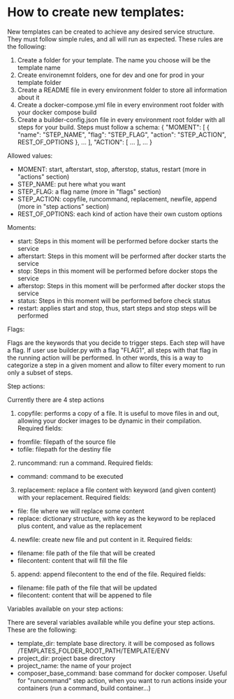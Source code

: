 # How to create new templates:

New templates can be created to achieve any desired service structure. They must follow simple rules, and all will run as expected. These rules are the following:

1. Create a folder for your template. The name you choose will be the template name
2. Create environemnt folders, one for dev and one for prod in your template folder
2. Create a README file in every environment folder to store all information about it
3. Create a docker-compose.yml file in every environment root folder with your docker compose build
4. Create a builder-config.json file in every environment root folder with all steps for your build. Steps must follow a schema:
{
  "MOMENT": [
    {
      "name": "STEP_NAME",
      "flag": "STEP_FLAG",
      "action": "STEP_ACTION",
      REST_OF_OPTIONS
    },
    ...
  ],
  "ACTION": [
  	    ...
  ],
  ...
}

Allowed values:

- MOMENT: start, afterstart, stop, afterstop, status, restart (more in "actions" section)
- STEP_NAME: put here what you want
- STEP_FLAG: a flag name (more in "flags" section)
- STEP_ACTION: copyfile, runcommand, replacement, newfile, append (more in "step actions" section)
- REST_OF_OPTIONS: each kind of action have their own custom options

Moments:

- start: Steps in this moment will be performed before docker starts the service
- afterstart: Steps in this moment will be performed after docker starts the service
- stop: Steps in this moment will be performed before docker stops the service
- afterstop: Steps in this moment will be performed after docker stops the service
- status: Steps in this moment will be performed before check status
- restart: applies start and stop, thus, start steps and stop steps will be performed

Flags:

Flags are the keywords that you decide to trigger steps. Each step will have a flag. If user use builder.py with a flag "FLAG1", all steps with that flag in the running action will be performed.
In other words, this is a way to categorize a step in a given moment and allow to filter every moment to run only a subset of steps.

Step actions:

Currently there are 4 step actions
1. copyfile: performs a copy of a file. It is useful to move files in and out, allowing your docker images to be dynamic in their compilation. Required fields:
  - fromfile: filepath of the source file
  - tofile: filepath for the destiny file
2. runcommand: run a command. Required fields:
  - command: command to be executed
3. replacement: replace a file content with keyword (and given content) with your replacement. Required fields:
  - file: file where we will replace some content
  - replace: dictionary structure, with key as the keyword to be replaced plus content, and value as the replacement
4. newfile: create new file and put content in it. Required fields:
  - filename: file path of the file that will be created
  - filecontent: content that will fill the file
5. append: append filecontent to the end of the file. Required fields:
  - filename: file path of the file that will be updated
  - filecontent: content that will be appened to file
  
Variables available on your step actions:

There are several variables available while you define your step actions. These are the following:
- template_dir: template base directory. it will be composed as follows /TEMPLATES_FOLDER_ROOT_PATH/TEMPLATE/ENV
- project_dir: project base directory
- project_name: the name of your project
- composer_base_command: base command for docker composer. Useful for "runcommand" step action, when you want to run actions inside your containers (run a command, build container...)